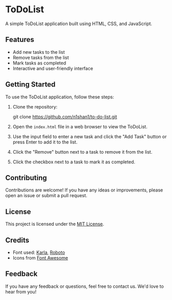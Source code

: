 # ToDoList

A simple ToDoList application built using HTML, CSS, and JavaScript.

## Features

- Add new tasks to the list
- Remove tasks from the list
- Mark tasks as completed
- Interactive and user-friendly interface

## Getting Started

To use the ToDoList application, follow these steps:

1. Clone the repository:

   git clone https://github.com/n1shan1/to-do-list.git


2. Open the `index.html` file in a web browser to view the ToDoList.

3. Use the input field to enter a new task and click the "Add Task" button or press Enter to add it to the list.

4. Click the "Remove" button next to a task to remove it from the list.

5. Click the checkbox next to a task to mark it as completed.

## Contributing

Contributions are welcome! If you have any ideas or improvements, please open an issue or submit a pull request.

## License

This project is licensed under the [MIT License](LICENSE).

## Credits

- Font used: [Karla](https://fonts.google.com/specimen/Karla), [Roboto](https://fonts.google.com/specimen/Roboto)
- Icons from [Font Awesome](https://fontawesome.com/)

## Feedback

If you have any feedback or questions, feel free to contact us. We'd love to hear from you!

